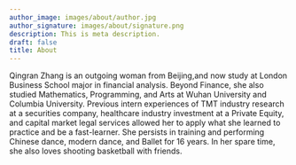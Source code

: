 ```yaml
---
author_image: images/about/author.jpg
author_signature: images/about/signature.png
description: This is meta description.
draft: false
title: About
---
```


Qingran Zhang is an outgoing woman from Beijing,and now study at London Business School major in financial analysis. Beyond Finance, she also studied Mathematics, Programming, and Arts at Wuhan University and Columbia University. Previous intern experiences of TMT industry research at a securities company, healthcare industry investment at a Private Equity, and capital market legal services allowed her to apply what she learned to practice and be a fast-learner. She persists in training and performing Chinese dance, modern dance, and Ballet for 16 years. In her spare time, she also loves shooting basketball with friends. 